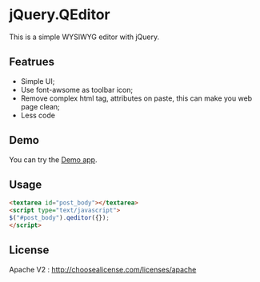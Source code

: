 jQuery.QEditor
==============

This is a simple WYSIWYG editor with jQuery.


## Featrues

- Simple UI;
- Use font-awsome as toolbar icon;
- Remove complex html tag, attributes on paste, this can make you web page clean;
- Less code

## Demo

You can try the [Demo app](http://huacnlee.github.io/jquery.qeditor).

## Usage

```html
<textarea id="post_body"></textarea>
<script type="text/javascript">
$("#post_body").qeditor({});
</script>
```


## License

Apache V2 : http://choosealicense.com/licenses/apache